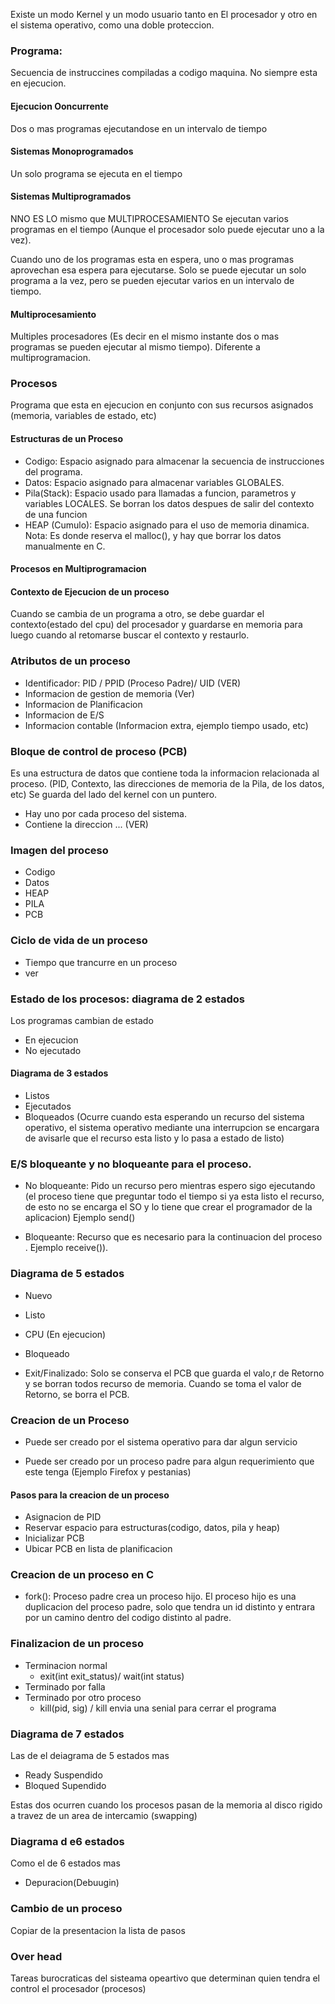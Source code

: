 Existe un modo Kernel y un modo usuario tanto en El procesador y otro en el sistema operativo, como una doble proteccion.


### Programa:

Secuencia de instruccines compiladas a codigo maquina. No siempre esta en ejecucion.

#### Ejecucion Ooncurrente

Dos o mas programas ejecutandose en un intervalo de tiempo


#### Sistemas Monoprogramados

Un solo programa se ejecuta en el tiempo






#### Sistemas Multiprogramados

NNO ES LO mismo que MULTIPROCESAMIENTO
Se ejecutan varios programas en el tiempo (Aunque el procesador solo puede ejecutar uno a la vez).

Cuando uno de los programas esta en espera, uno o mas programas aprovechan esa espera para ejecutarse. Solo se puede ejecutar un solo programa a la vez, pero se pueden ejecutar varios en un intervalo de tiempo.


#### Multiprocesamiento
Multiples procesadores (Es decir en el mismo instante dos o mas programas se pueden ejecutar al mismo tiempo). Diferente a multiprogramacion.


### Procesos
Programa que esta en ejecucion en conjunto con sus recursos asignados (memoria, variables de estado, etc)

#### Estructuras de un Proceso

* Codigo:
	Espacio asignado para almacenar la secuencia de instrucciones del programa.
* Datos:
	Espacio asignado para almacenar variables GLOBALES.
* Pila(Stack):
	Espacio usado para llamadas a funcion, parametros y 
	variables LOCALES.
	Se borran los datos despues de salir del contexto de una funcion
* HEAP (Cumulo):
	Espacio asignado para el uso de memoria dinamica. Nota: Es donde reserva el malloc(), y hay que borrar los datos manualmente en C.

#### Procesos en Multiprogramacion

#### Contexto de Ejecucion de un proceso

Cuando se cambia de un programa a otro, se debe guardar el contexto(estado del cpu) del procesador y guardarse en memoria para luego cuando al retomarse buscar el contexto y restaurlo.


### Atributos de un proceso

* Identificador: PID / PPID (Proceso Padre)/ UID (VER)
* Informacion de gestion de memoria (Ver)
* Informacion de Planificacion
* Informacion de E/S
* Informacion contable (Informacion extra, ejemplo tiempo usado, etc)

### Bloque de control de proceso (PCB)

Es una estructura de datos que contiene toda la informacion relacionada al proceso. (PID, Contexto, las direcciones de memoria de la Pila, de los datos, etc)
Se guarda del lado del kernel con un puntero.

* Hay uno por cada proceso del sistema.
* Contiene la direccion ... (VER)



### Imagen del proceso

* Codigo
* Datos
* HEAP
* PILA
* PCB

### Ciclo de vida de un proceso

* Tiempo que trancurre en un proceso
* ver

### Estado de los procesos: diagrama de 2 estados

Los programas cambian de estado 

* En ejecucion
* No ejecutado

#### Diagrama de 3 estados

* Listos
* Ejecutados
* Bloqueados (Ocurre cuando esta esperando un recurso del sistema operativo, el sistema operativo mediante una interrupcion se encargara de avisarle que el recurso esta listo y lo pasa a estado de listo)


### E/S bloqueante y no bloqueante para el proceso.

* No bloqueante: Pido un recurso pero mientras espero sigo ejecutando (el proceso tiene que preguntar todo el tiempo si ya esta listo el recurso, de esto no se encarga el SO y lo tiene que crear el programador de la aplicacion)
Ejemplo send()

* Bloqueante: Recurso que es necesario para la continuacion del proceso 
. Ejemplo receive()).

### Diagrama de 5 estados

* Nuevo

* Listo
* CPU (En ejecucion)
* Bloqueado

* Exit/Finalizado:
	Solo se conserva el PCB que guarda el valo,r de Retorno y se borran todos recurso de memoria.
	Cuando se toma el valor de Retorno, se borra el PCB.

### Creacion de un Proceso

* Puede ser creado por el sistema operativo para dar algun servicio

* Puede ser creado por un proceso padre para algun requerimiento que este tenga (Ejemplo Firefox y pestanias)

#### Pasos para la creacion de un proceso
* Asignacion de PID
* Reservar espacio para estructuras(codigo, datos, pila y heap)
* Inicializar PCB
* Ubicar PCB en lista de planificacion

### Creacion de un proceso en C

* fork(): Proceso padre crea un proceso hijo. El proceso hijo es una duplicacion del proceso padre, solo que tendra un id distinto y entrara por un camino dentro del codigo distinto al padre.

### Finalizacion de un proceso

* Terminacion normal
	* exit(int exit_status)/ wait(int status)
* Terminado por falla
* Terminado por otro proceso
	* kill(pid, sig) / kill envia una senial para cerrar el programa

### Diagrama de 7 estados

Las de el deiagrama de 5 estados mas

* Ready Suspendido
* Bloqued Supendido

Estas dos ocurren cuando los procesos pasan de la memoria al disco rigido a travez de un area de intercamio (swapping)

### Diagrama d e6 estados

Como el de 6 estados mas 
* Depuracion(Debuugin)



### Cambio de un proceso

Copiar de la presentacion la lista de pasos

### Over head
Tareas burocraticas del sisteama opeartivo que determinan quien tendra el control el procesador (procesos)

